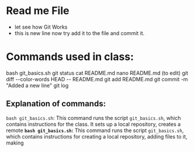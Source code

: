 # Read me File
- let see how Git Works
- this is new line now try add  it to the file and commit  it.

# Commands used in class:
bash git_basics.sh
git status
cat README.md
nano README.md (to edit)
git diff --color-words HEAD -- README.md
git add README.md
git commit -m "Added a new line"
git log

## Explanation of commands:
`bash git_basics.sh`: This command runs the script `git_basics.sh`, which contains instructions for the class. It sets up a local repository, creates a remote
**`bash git_basics.sh`:** This command runs the script `git_basics.sh`, which contains instructions for creating a local repository, adding files to it, making